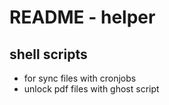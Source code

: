 # README - helper

## shell scripts
- for sync files with cronjobs
- unlock pdf files with ghost script 

## 



